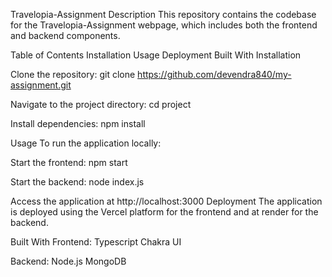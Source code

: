 Travelopia-Assignment Description This repository contains the codebase for the Travelopia-Assignment webpage, which includes both the frontend and backend components.

Table of Contents Installation Usage Deployment Built With Installation

Clone the repository: git clone https://github.com/devendra840/my-assignment.git

Navigate to the project directory: cd project

Install dependencies: npm install

Usage To run the application locally:

Start the frontend: npm start

Start the backend: node index.js

Access the application at http://localhost:3000 Deployment The application is deployed using the Vercel platform for the frontend and at render for the backend.

Built With Frontend: Typescript Chakra UI

Backend: Node.js MongoDB